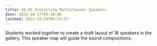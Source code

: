 ```yaml
---
title: 10.05 Installing Multichannel Speakers
date: 2023-10-27T09:30:00
lastmod: 2023-10-29T04:25:57
---
```


Students worked together to create a draft layout of 16 speakers in the gallery. This speaker map will guide the sound compositions.
